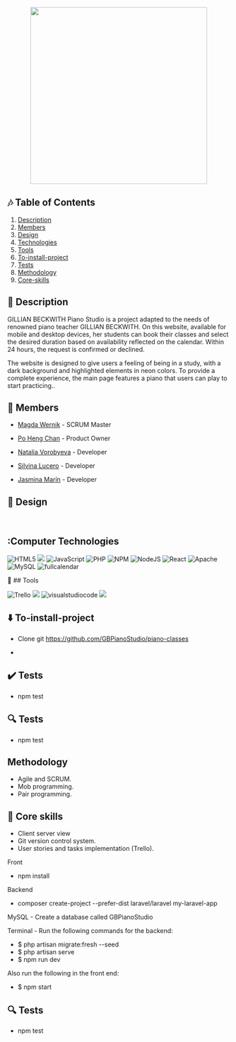 <p align="center"><img src="![Captura de pantalla (174)](https://user-images.githubusercontent.com/116795553/229541862-1789a445-d53c-4031-b11e-d65990bec8d3.JPG)
" width="400" alt=""></p>


## 🎶 Table of Contents
1. [Description](#description)
2. [Members](#members) 
3. [Design](#design)
4. [Technologies](#technologies)
5. [Tools](#tools)
6. [To-install-project](#to-install-project)
7. [Tests](#tests)
8. [Methodology](#methodology)
9. [Core-skills](#core-skills)

 
## 🎹 Description  

<p>GILLIAN BECKWITH Piano Studio is a project adapted to the needs of renowned piano teacher GILLIAN BECKWITH. On this website, available for mobile and desktop devices, her students can book their classes and select the desired duration based on availability reflected on the calendar. Within 24 hours, the request is confirmed or declined.

The website is designed to give users a feeling of being in a study, with a dark background and highlighted elements in neon colors. To provide a complete experience, the main page features a piano that users can play to start practicing..</p>

 ## 👯 Members  
  
- [Magda Wernik](https://github.com/magswer) - SCRUM Master

- [Po Heng Chan](https://github.com/pohengchan) - Product Owner

- [Natalia Vorobyeva](https://github.com/NataliaVorobyeva) - Developer

- [Silvina Lucero](https://github.com/SILLUCERO) - Developer

- [Jasmina Marín](https://github.com/JasMarin) - Developer
	
## 🎨 Design


 <p align="center">
 
 <img src= ""></img>
 <img src= ""></img>
 <img src= ""></img>


## :Computer Technologies

 ![HTML5](https://img.shields.io/badge/html5-%23E34F26.svg?style=for-the-badge&logo=html5&logoColor=white)  <img src= "https://img.shields.io/badge/css3-%231572B6.svg?style=for-the-badge&logo=css3&logoColor=white"></img>
  ![JavaScript](https://img.shields.io/badge/javascript-%23323330.svg?style=for-the-badge&logo=javascript&logoColor=%23F7DF1E) ![PHP](https://img.shields.io/badge/php-%23777BB4.svg?style=for-the-badge&logo=php&logoColor=white) ![NPM](https://img.shields.io/badge/NPM-%23000000.svg?style=for-the-badge&logo=npm&logoColor=white) ![NodeJS](https://img.shields.io/badge/node.js-6DA55F?style=for-the-badge&logo=node.js&logoColor=white) ![React](https://img.shields.io/badge/react-%2320232a.svg?style=for-the-badge&logo=react&logoColor=%2361DAFB) ![Apache](https://img.shields.io/badge/apache-%23D42029.svg?style=for-the-badge&logo=apache&logoColor=white) ![MySQL](https://img.shields.io/badge/mysql-%2300f.svg?style=for-the-badge&logo=mysql&logoColor=white) 
![fullcalendar](https://img.shields.io/badge/fullcalendar-%23FF2D20.svg?style=for-the-badge&logo=laravel&logoColor=white)

🔧 ##  Tools

![Trello](https://img.shields.io/badge/Trello-%23026AA7.svg?style=for-the-badge&logo=Trello&logoColor=white) <img src= "https://img.shields.io/badge/figma-%23F24E1E.svg?style=for-the-badge&logo=figma&logoColor=white"> 
![visualstudiocode](https://img.shields.io/badge/VSC-%231572B6.svg?style=for-the-badge&logo=css3&logoColor=white) <img src= "https://img.shields.io/badge/Github-%2300C4CC.svg?style=for-the-badge&logo=Canva&logoColor=white"> 


## ⬇️ To-install-project

* Clone git https://github.com/GBPianoStudio/piano-classes


*


## ✔️ Tests 

* npm test
##	:mag: Tests 

* npm test
## Methodology

* Agile and SCRUM.
* Mob programming.
* Pair programming.

## 💪 Core skills
* Client server view
* Git version control system.
* User stories and tasks implementation (Trello).

Front
* npm install

Backend
* composer create-project --prefer-dist laravel/laravel my-laravel-app

MySQL - 
Create a database called GBPianoStudio

Terminal - 
Run the following commands for the backend:
- $ php artisan migrate:fresh --seed
- $ php artisan serve
- $ npm run dev

Also run the following in the front end:
- $ npm start


##	:mag: Tests 

* npm test
